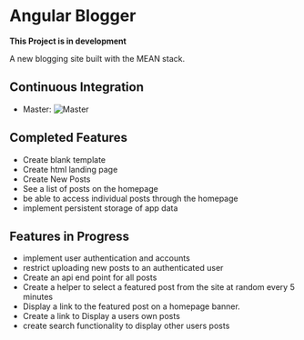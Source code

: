 Angular Blogger
===============

__This Project is in development__

A new blogging site built with the MEAN stack.

Continuous Integration
---------------------
- Master: ![Master](https://travis-ci.org/ALRW/angular_blogger.svg?branch=master)

Completed Features
-------------------

- Create blank template
- Create html landing page
- Create New Posts
- See a list of posts on the homepage
- be able to access individual posts through the homepage
- implement persistent storage of app data


Features in Progress
--------------------

- implement user authentication and accounts
- restrict uploading new posts to an authenticated user
- Create an api end point for all posts
- Create a helper to select a featured post from the site at random every 5 minutes
- Display a link to the featured post on a homepage banner.
- Create a link to Display a users own posts
- create search functionality to display other users posts
